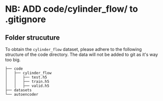 
# NB: ADD code/cylinder_flow/ to .gitignore
## Folder strucuture
To obtain the `cylinder_flow` dataset, please adhere to the following structure of the code directory. 
The data will not be added to git as it's way too big. 

    ├── code
    │   ├── cylinder_flow
    │   │   ├── test.h5
    │   │   ├── train.h5
    │   │   ├── valid.h5
    ├── datasets
    └── autoencoder
